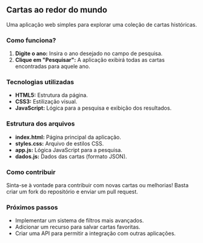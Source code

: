 ## Cartas ao redor do mundo 

Uma aplicação web simples para explorar uma coleção de cartas históricas.

### Como funciona?
1. **Digite o ano:** Insira o ano desejado no campo de pesquisa.
2. **Clique em "Pesquisar":** A aplicação exibirá todas as cartas encontradas para aquele ano.

### Tecnologias utilizadas
* **HTML5:** Estrutura da página.
* **CSS3:** Estilização visual.
* **JavaScript:** Lógica para a pesquisa e exibição dos resultados.

### Estrutura dos arquivos
* **index.html:** Página principal da aplicação.
* **styles.css:** Arquivo de estilos CSS.
* **app.js:** Lógica JavaScript para a pesquisa.
* **dados.js:** Dados das cartas (formato JSON).

### Como contribuir
Sinta-se à vontade para contribuir com novas cartas ou melhorias! Basta criar um fork do repositório e enviar um pull request.

### Próximos passos
* Implementar um sistema de filtros mais avançados.
* Adicionar um recurso para salvar cartas favoritas.
* Criar uma API para permitir a integração com outras aplicações.
